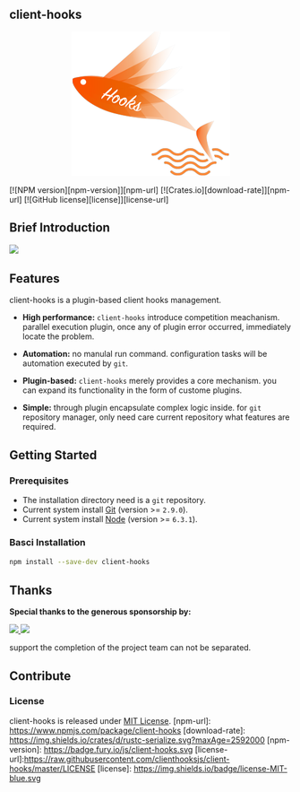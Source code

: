 ## client-hooks

<p align="center">
  <img src="https://raw.githubusercontent.com/clienthooksjs/artwork/master/client-hooks-logo.png" alt="">
  <p></p>
</p>

[![NPM version][npm-version]][npm-url] [![Crates.io][download-rate]][npm-url] [![GitHub license][license]][license-url]

## Brief Introduction

<a href="https://asciinema.org/a/82511" target="_blank"><img src="https://asciinema.org/a/82511.png" width="589"/></a>

## Features

client-hooks is a plugin-based client hooks management.

- **High performance:** `client-hooks` introduce competition meachanism.
  parallel execution plugin, once any of plugin error occurred, immediately
  locate the problem.

- **Automation:** no manulal run command. configuration tasks will be automation
  executed by `git`.

- **Plugin-based:** `client-hooks` merely provides a core mechanism. you can
  expand its functionality in the form of custome plugins.

- **Simple:** through plugin encapsulate complex logic inside. for `git`
  repository manager, only need care current repository what features are
  required.

## Getting Started

### Prerequisites

- The installation directory need is a `git` repository.
- Current system install [Git](https://git-scm.com) (version >= `2.9.0`).
- Current system install [Node](https://nodejs.org) (version >= `6.3.1`).

### Basci Installation

```bash
npm install --save-dev client-hooks
```

## Thanks

**Special thanks to the generous sponsorship by:**

<a href="https://www.jimu.com">
  <img width="200px" src="https://page.jimu.com/content-dist/images/default/logo.png">
</a>

<a href="https://merak.jimu.com">
  <img src="https://merak.jimu.com/content-dist/images/common/logo_colored-f66042201f.png">
</a>

support the completion of the project team can not be separated.

## Contribute

### License

client-hooks is released under [MIT License](https://github.com/crux-wild/client-hooks/blob/master/LICENSE).
[npm-url]: https://www.npmjs.com/package/client-hooks
[download-rate]: https://img.shields.io/crates/d/rustc-serialize.svg?maxAge=2592000
[npm-version]: https://badge.fury.io/js/client-hooks.svg
[license-url]:https://raw.githubusercontent.com/clienthooksjs/client-hooks/master/LICENSE
[license]: https://img.shields.io/badge/license-MIT-blue.svg
